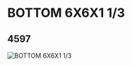 # BOTTOM 6X6X1 1/3
## 4597
![BOTTOM 6X6X1 1/3](https://lc-www-live-s.legocdn.com/media/bricks/5/2/4143189.jpg)